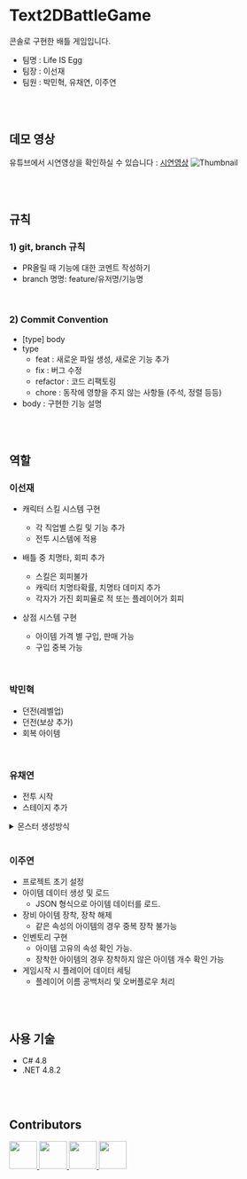 # Text2DBattleGame
콘솔로 구현한 배틀 게임입니다.
* 팀명 : Life IS Egg
* 팀장 : 이선재
* 팀원 : 박민혁, 유채연, 이주연

<br/>
<br/>

## 데모 영상
유튜브에서 시연영상을 확인하실 수 있습니다 : [시연영상](https://youtu.be/lVmllD-2MiQ) 
![Thumbnail](https://github.com/juyonLee00/Catch_JJH/assets/48848525/c5b64837-3fa2-420b-8f5e-95b562450b22)

<br/>
<br/>

## 규칙
### 1) git, branch 규칙
- PR올릴 때 기능에 대한 코멘트 작성하기
- branch 명명: feature/유저명/기능명


<br/>

### 2) Commit Convention
- [type] body
- type
    - feat : 새로운 파일 생성, 새로운 기능 추가
    - fix : 버그 수정
    - refactor : 코드 리팩토링
    - chore : 동작에 영향을 주지 않는 사항들 (주석, 정렬 등등)
- body : 구현한 기능 설명

<br/>
<br/>

## 역할
### 이선재
- 캐릭터 스킬 시스템 구현
    - 각 직업별 스킬 및 기능 추가
    - 전투 시스템에 적용

- 배틀 중 치명타, 회피 추가
    - 스킬은 회피불가
    - 캐릭터 치명타확률, 치명타 데미지 추가
    - 각자가 가진 회피율로 적 또는 플레이어가 회피

- 상점 시스템 구현
    - 아이템 가격 별 구입, 판매 가능
    - 구입 중복 가능


<br/>

### 박민혁
- 던전(레벨업)
- 던전(보상 추가)
- 회복 아이템 

<br/>

### 유채연
- 전투 시작
- 스테이지 추가
<details>
<summary>몬스터 생성방식</summary>
 몬스터 종류는 미니언 공허충 대포미니언 타락거미 그림자 타락거미여왕 수중뱀 수중서펀트 드래곤 총 9종류 입니다.

던전레벨
1레벨 : 미니언, 공허충, 대포미니언 3종류에서 1에서 4마리 등장<br/>
2레벨 : 미니언, 공허충, 대포미니언 3종류에서 1에서 5마리 등장<br/>
3레벨 : 공허충, 대포미니언 2종류에서 1에서 4마리 등장<br/>
4레벨 : 공허충, 대포미니언 2종류에서 1에서 5마리 등장<br/>
5레벨 : 대포미니언 4마리 등장<br/>
6레벨 : 타락거미, 그림자, 타락거미여왕 3종류에서 1에서 4마리 등장<br/>
7레벨 : 타락거미, 그림자, 타락거미여왕 3종류에서 1에서 5마리 등장<br/>
8레벨 : 그림자, 타락거미여왕 2종류에서 1에서 4마리 등장<br/>
9레벨 : 그림자, 타락거미여왕 2종류에서 1에서 5마리 등장<br/>
10레벨 : 타락거미여왕 4마리 등장<br/>
11레벨 : 수중뱀, 수중서펀트, 드래곤 3종류에서 1에서 4마리 등장<br/>
12레벨 : 수중뱀, 수중서펀트, 드래곤 3종류에서 1에서 5마리 등장<br/>
13레벨 : 수중서펀트, 드래곤 2종류에서 1에서 4마리 등장<br/>
14레벨 : 수중서펀트, 드래곤 2종류에서 1에서 5마리 등장<br/>
15레벨 : 드래곤 4마리 등장<br/>
16레벨 : 모든 몬스터 종류에서 1에서 4마리 등장<br/>
17레벨 : 모든 몬스터 종류에서 2에서 5마리 등장<br/>
18레벨 : 모든 몬스터 종류에서 3에서 6마리 등장<br/>
16레벨 이상부터는 최소, 최대 마리수가 20,23까지 1마리씩 증가
</details>

<br/>

### 이주연 
- 프로젝트 초기 설정
- 아이템 데이터 생성 및 로드
    - JSON 형식으로 아이템 데이터를 로드.
- 장비 아이템 장착, 장착 해제 
    - 같은 속성의 아이템의 경우 중복 장착 불가능
- 인벤토리 구현
    - 아이템 고유의 속성 확인 가능.
    - 장착한 아이템의 경우 장착하지 않은 아이템 개수 확인 가능
- 게임시작 시 플레이어 데이터 세팅
    - 플레이어 이름 공백처리 및 오버플로우 처리

<br/>
<br/>

## 사용 기술
- C# 4.8
- .NET 4.8.2

<br/>
<br/>

## Contributors
<div>
<a href="https://github.com/plumas90">
  <img src="https://github.com/plumas90.png" width="50" height="50" >
</a>
    <a href="https://github.com/Lyrwhitt">
  <img src="https://github.com/Lyrwhitt.png" width="50" height="50" >
</a>
    <a href="https://github.com/juyonLee00">
  <img src="https://github.com/juyonLee00.png" width="50" height="50" >
</a>
 <a href="https://github.com/ychy0006">
  <img src="https://github.com/ychy0006.png" width="50" height="50" >
</a>


